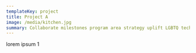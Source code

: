 ```yaml
---
templateKey: project
title: Project A
image: /media/kitchen.jpg
summary: Collaborate milestones program area strategy uplift LGBTQ technology innovate
---
```


lorem ipsum 1
